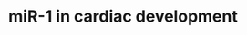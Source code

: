 ---
annotations:
- id: PW:0000808
  parent: regulatory pathway
  type: Pathway Ontology
  value: microRNA pathway
authors:
- Thomas
- Khanspers
- MaintBot
- Ddigles
description: This pathway is an adaptation from figure 2.a in Stefani et al. (2008).
  miR-1 regulates cardiac morphogenesis by optimizing the level of the HAND2 transcription
  factor. Electric conduction is abnormal in mice that lack miR-1 as a consequence
  of de-inhibition of IRX5, a homeodomain-containing transcription factor that represses
  the expression of the KCND2 potassium channel.
last-edited: 2013-07-08
organisms:
- Mus musculus
redirect_from:
- /index.php/Pathway:WP608
- /instance/WP608
- /instance/WP608_r69184
revision: r69184
schema-jsonld:
- '@context': https://schema.org/
  '@id': https://wikipathways.github.io/pathways/WP608.html
  '@type': Dataset
  creator:
    '@type': Organization
    name: WikiPathways
  description: This pathway is an adaptation from figure 2.a in Stefani et al. (2008).
    miR-1 regulates cardiac morphogenesis by optimizing the level of the HAND2 transcription
    factor. Electric conduction is abnormal in mice that lack miR-1 as a consequence
    of de-inhibition of IRX5, a homeodomain-containing transcription factor that represses
    the expression of the KCND2 potassium channel.
  keywords:
  - Hand2
  - Irx5
  - Kcnd2
  license: CC0
  name: miR-1 in cardiac development
seo: CreativeWork
title: miR-1 in cardiac development
wpid: WP608
---